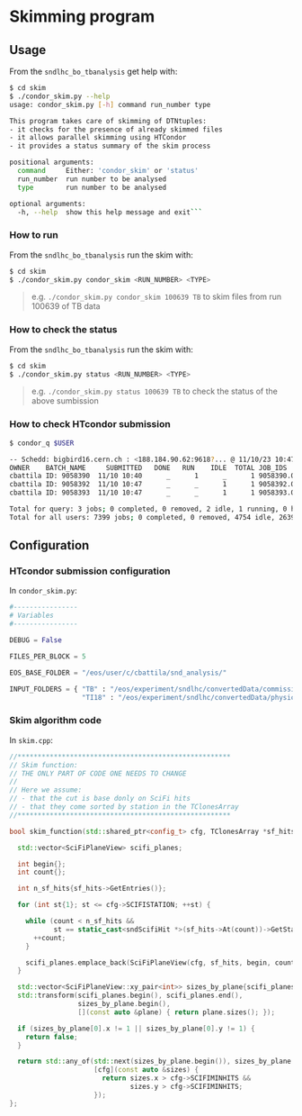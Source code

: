 # Skimming program

## Usage
From the `sndlhc_bo_tbanalysis` get help with:

```bash
$ cd skim
$ ./condor_skim.py --help 
usage: condor_skim.py [-h] command run_number type

This program takes care of skimming of DTNtuples: 
- it checks for the presence of already skimmed files 
- it allows parallel skimming using HTCondor 
- it provides a status summary of the skim process

positional arguments:
  command     Either: 'condor_skim' or 'status'
  run_number  run number to be analysed
  type        run number to be analysed

optional arguments:
  -h, --help  show this help message and exit```
```

### How to run
From the `sndlhc_bo_tbanalysis` run the skim with:

```bash
$ cd skim
$ ./condor_skim.py condor_skim <RUN_NUMBER> <TYPE>
```

> e.g. `./condor_skim.py condor_skim 100639 TB` to skim files from run 100639 of TB data

### How to check the status
From the `sndlhc_bo_tbanalysis` run the skim with:

```bash
$ cd skim
$ ./condor_skim.py status <RUN_NUMBER> <TYPE>
```

> e.g. `./condor_skim.py status 100639 TB` to check the status of the above sumbission

### How to check HTcondor submission

```bash
$ condor_q $USER

-- Schedd: bigbird16.cern.ch : <188.184.90.62:9618?... @ 11/10/23 10:47:54
OWNER    BATCH_NAME     SUBMITTED   DONE   RUN    IDLE  TOTAL JOB_IDS
cbattila ID: 9058390  11/10 10:40      _      1      _      1 9058390.0
cbattila ID: 9058392  11/10 10:47      _      _      1      1 9058392.0
cbattila ID: 9058393  11/10 10:47      _      _      1      1 9058393.0

Total for query: 3 jobs; 0 completed, 0 removed, 2 idle, 1 running, 0 held, 0 suspended 
Total for all users: 7399 jobs; 0 completed, 0 removed, 4754 idle, 2639 running, 6 held, 0 suspended
```

## Configuration

### HTcondor submission configuration

In `condor_skim.py`:

```python
#----------------
# Variables
#----------------

DEBUG = False

FILES_PER_BLOCK = 5

EOS_BASE_FOLDER = "/eos/user/c/cbattila/snd_analysis/"

INPUT_FOLDERS = { "TB" : "/eos/experiment/sndlhc/convertedData/commissioning/testbeam_June2023_H8/",
                  "TI18" : "/eos/experiment/sndlhc/convertedData/physics/2023/"}
```

### Skim algorithm code

In `skim.cpp`:

```c++
//*****************************************************
// Skim function:
// THE ONLY PART OF CODE ONE NEEDS TO CHANGE
//
// Here we assume:
// - that the cut is base donly on SciFi hits
// - that they come sorted by station in the TClonesArray
//*****************************************************

bool skim_function(std::shared_ptr<config_t> cfg, TClonesArray *sf_hits) {

  std::vector<SciFiPlaneView> scifi_planes;

  int begin{};
  int count{};

  int n_sf_hits{sf_hits->GetEntries()};

  for (int st{1}; st <= cfg->SCIFISTATION; ++st) {

    while (count < n_sf_hits &&
           st == static_cast<sndScifiHit *>(sf_hits->At(count))->GetStation()) {
      ++count;
    }

    scifi_planes.emplace_back(SciFiPlaneView(cfg, sf_hits, begin, count, st));
  }

  std::vector<SciFiPlaneView::xy_pair<int>> sizes_by_plane{scifi_planes.size()};
  std::transform(scifi_planes.begin(), scifi_planes.end(),
                 sizes_by_plane.begin(),
                 [](const auto &plane) { return plane.sizes(); });

  if (sizes_by_plane[0].x != 1 || sizes_by_plane[0].y != 1) {
    return false;
  }

  return std::any_of(std::next(sizes_by_plane.begin()), sizes_by_plane.end(),
                     [cfg](const auto &sizes) {
                       return sizes.x > cfg->SCIFIMINHITS &&
                              sizes.y > cfg->SCIFIMINHITS;
                     });
};
```